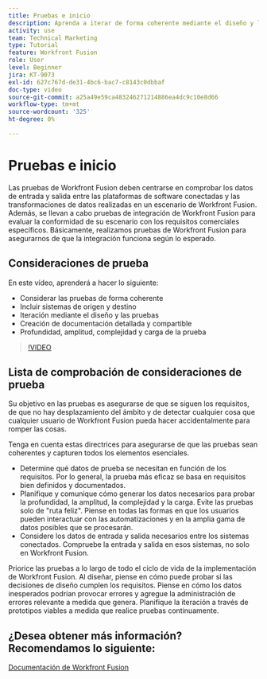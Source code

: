 ```yaml
---
title: Pruebas e inicio
description: Aprenda a iterar de forma coherente mediante el diseño y las pruebas, y a crear documentación detallada y compartible al utilizar [!DNL Adobe Workfront Fusion].
activity: use
team: Technical Marketing
type: Tutorial
feature: Workfront Fusion
role: User
level: Beginner
jira: KT-9073
exl-id: 627c767d-de31-4bc6-bac7-c8143c0dbbaf
doc-type: video
source-git-commit: a25a49e59ca483246271214886ea4dc9c10e8d66
workflow-type: tm+mt
source-wordcount: '325'
ht-degree: 0%

---
```


# Pruebas e inicio

Las pruebas de Workfront Fusion deben centrarse en comprobar los datos de entrada y salida entre las plataformas de software conectadas y las transformaciones de datos realizadas en un escenario de Workfront Fusion. Además, se llevan a cabo pruebas de integración de Workfront Fusion para evaluar la conformidad de su escenario con los requisitos comerciales específicos. Básicamente, realizamos pruebas de Workfront Fusion para asegurarnos de que la integración funciona según lo esperado.

## Consideraciones de prueba

En este vídeo, aprenderá a hacer lo siguiente:

* Considerar las pruebas de forma coherente
* Incluir sistemas de origen y destino
* Iteración mediante el diseño y las pruebas
* Creación de documentación detallada y compartible
* Profundidad, amplitud, complejidad y carga de la prueba

>[!VIDEO](https://video.tv.adobe.com/v/335315/?quality=12&learn=on)

## Lista de comprobación de consideraciones de prueba

Su objetivo en las pruebas es asegurarse de que se siguen los requisitos, de que no hay desplazamiento del ámbito y de detectar cualquier cosa que cualquier usuario de Workfront Fusion pueda hacer accidentalmente para romper las cosas.

Tenga en cuenta estas directrices para asegurarse de que las pruebas sean coherentes y capturen todos los elementos esenciales.

* Determine qué datos de prueba se necesitan en función de los requisitos. Por lo general, la prueba más eficaz se basa en requisitos bien definidos y documentados.
* Planifique y comunique cómo generar los datos necesarios para probar la profundidad, la amplitud, la complejidad y la carga. Evite las pruebas solo de &quot;ruta feliz&quot;. Piense en todas las formas en que los usuarios pueden interactuar con las automatizaciones y en la amplia gama de datos posibles que se procesarán.
* Considere los datos de entrada y salida necesarios entre los sistemas conectados. Compruebe la entrada y salida en esos sistemas, no solo en Workfront Fusion.

Priorice las pruebas a lo largo de todo el ciclo de vida de la implementación de Workfront Fusion. Al diseñar, piense en cómo puede probar si las decisiones de diseño cumplen los requisitos. Piense en cómo los datos inesperados podrían provocar errores y agregue la administración de errores relevante a medida que genera. Planifique la iteración a través de prototipos viables a medida que realice pruebas continuamente.

## ¿Desea obtener más información? Recomendamos lo siguiente:

[Documentación de Workfront Fusion](https://experienceleague.adobe.com/docs/workfront/using/adobe-workfront-fusion/workfront-fusion-2.html?lang=en)
